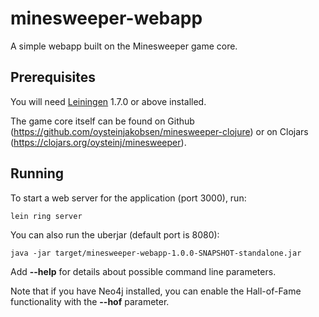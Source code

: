 # minesweeper-webapp

A simple webapp built on the Minesweeper game core.

## Prerequisites

You will need [Leiningen][1] 1.7.0 or above installed.

[1]: https://github.com/technomancy/leiningen

The game core itself can be found on Github (https://github.com/oysteinjakobsen/minesweeper-clojure)
or on Clojars (https://clojars.org/oysteinj/minesweeper).

## Running

To start a web server for the application (port 3000), run:

```
lein ring server
```

You can also run the uberjar (default port is 8080):

```
java -jar target/minesweeper-webapp-1.0.0-SNAPSHOT-standalone.jar
```

Add **--help** for details about possible command line parameters.

Note that if you have Neo4j installed, you can enable the Hall-of-Fame functionality with the **--hof** parameter.
